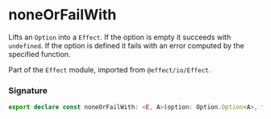 # noneOrFailWith

Lifts an `Option` into a `Effect`. If the option is empty it succeeds with
`undefined`. If the option is defined it fails with an error computed by
the specified function.

Part of the `Effect` module, imported from `@effect/io/Effect`.

### Signature

```typescript
export declare const noneOrFailWith: <E, A>(option: Option.Option<A>, f: (a: A) => E) => Effect<never, E, void>
```
